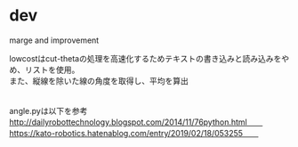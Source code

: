 # dev
marge and improvement  
  
lowcostはcut-thetaの処理を高速化するためテキストの書き込みと読み込みをやめ、リストを使用。  
また、縦線を除いた線の角度を取得し、平均を算出  
<br>  
angle.pyは以下を参考  
http://dailyrobottechnology.blogspot.com/2014/11/76python.html　　
<br>
https://kato-robotics.hatenablog.com/entry/2019/02/18/053255　　
